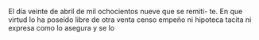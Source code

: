 El día veinte de abril de mil ochocientos nueve que se remiti- te. En que virtud lo ha poseído libre de otra venta censo empeño ni hipoteca tacita ni expresa como lo asegura y se lo